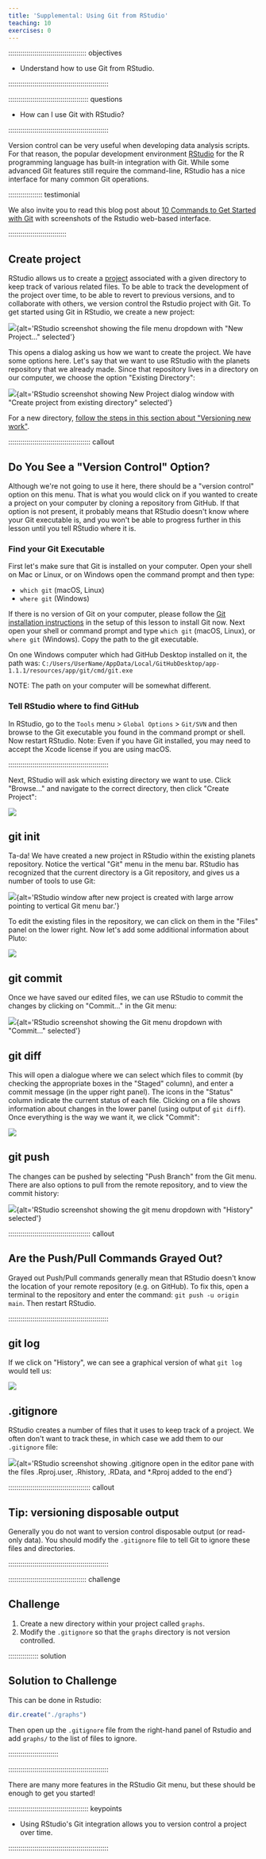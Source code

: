 ```yaml
---
title: 'Supplemental: Using Git from RStudio'
teaching: 10
exercises: 0
---
```


::::::::::::::::::::::::::::::::::::::: objectives

- Understand how to use Git from RStudio.

::::::::::::::::::::::::::::::::::::::::::::::::::

:::::::::::::::::::::::::::::::::::::::: questions

- How can I use Git with RStudio?

::::::::::::::::::::::::::::::::::::::::::::::::::

Version control can be very useful when developing data analysis scripts. For
that reason, the popular development environment
[RStudio][rstudio] for the R programming language has built-in
integration with Git. While some advanced Git features still require the
command-line, RStudio has a nice interface for many common Git operations.

::::::::::::::::: testimonial

We also invite you to read this blog post about [10 Commands to Get Started with Git](https://rviews.rstudio.com/2020/04/23/10-commands-to-get-started-with-git/) with screenshots of the Rstudio web-based interface.

:::::::::::::::::::::::::::::

## Create project

RStudio allows us to create a [project][rstudio-projects] associated with a
given directory to keep track of various related files. To be able to track the
development of the project over time, to be able to revert to previous
versions, and to collaborate with others, we version control the Rstudio
project with Git. To get started using Git in RStudio, we create a new project:

![](fig/RStudio_screenshot_newproject.png){alt='RStudio screenshot showing the file menu dropdown with "New Project..." selected'}

This opens a dialog asking us how we want to create the project. We have
some options here. Let's say that we want to use RStudio with the planets
repository that we already made. Since that repository lives in a directory on
our computer, we choose the option "Existing Directory":

![](fig/RStudio_screenshot_existingdirectory.png){alt='RStudio screenshot showing New Project dialog window with "Create project from existing directory" selected'}

For a new directory, [follow the steps in this section about "Versioning new work"](https://nceas.github.io/oss-lessons/version-control/4-getting-started-with-git-in-RStudio.html#versioning_new_work).

:::::::::::::::::::::::::::::::::::::::::  callout

## Do You See a "Version Control" Option?

Although we're not going to use it here, there should be a "version control"
option on this menu. That is what you would click on if you wanted to
create a project on your computer by cloning a repository from GitHub.
If that option is not present, it probably means that RStudio doesn't know
where your Git executable is, and you won't be able to progress further
in this lesson until you tell RStudio where it is.

### Find your Git Executable

First let's make sure that Git is installed on your computer.
Open your shell on Mac or Linux, or on Windows open the command prompt
and then type:

- `which git` (macOS, Linux)
- `where git` (Windows)

If there is no version of Git on your computer, please follow the
[Git installation instructions](https://swcarpentry.github.io/git-novice/#installing-git)
in the setup of this lesson to install Git now. Next open your shell or command prompt
and type `which git` (macOS, Linux), or `where git` (Windows).
Copy the path to the git executable.

On one Windows computer which had GitHub Desktop installed on it, the path was:
`C:/Users/UserName/AppData/Local/GitHubDesktop/app-1.1.1/resources/app/git/cmd/git.exe`

NOTE: The path on your computer will be somewhat different.

### Tell RStudio where to find GitHub

In RStudio, go to the `Tools` menu > `Global Options` > `Git/SVN` and then
browse to the Git executable you found in the command prompt or shell. Now restart
RStudio.
Note: Even if you have Git installed, you may need
to accept the Xcode license if you are using macOS.


::::::::::::::::::::::::::::::::::::::::::::::::::

Next, RStudio will ask which existing directory we want to use. Click
"Browse..." and navigate to the correct directory, then click "Create Project":

![](fig/RStudio_screenshot_navigateexisting.png)

## git init

Ta-da! We have created a new project in RStudio within the existing planets
repository. Notice the vertical "Git" menu in the menu bar. RStudio has
recognized that the current directory is a Git repository, and gives us a
number of tools to use Git:

![](fig/RStudio_screenshot_afterclone.png){alt='RStudio window after new project is created with large arrow pointing to vertical Git menu bar.'}

To edit the existing files in the repository, we can click on them in the
"Files" panel on the lower right. Now let's add some additional information
about Pluto:

![](fig/RStudio_screenshot_editfiles.png)

## git commit

Once we have saved our edited files, we can use RStudio to commit the changes
by clicking on "Commit..." in the Git menu:

![](fig/RStudio_screenshot_commit.png){alt='RStudio screenshot showing the Git menu dropdown with "Commit..." selected'}

## git diff

This will open a dialogue where we can select which files to commit (by
checking the appropriate boxes in the "Staged" column), and enter a commit
message (in the upper right panel). The icons in the "Status" column indicate
the current status of each file. Clicking on a file shows information about
changes in the lower panel (using output of `git diff`). Once everything is the
way we want it, we click "Commit":

![](fig/RStudio_screenshot_review.png)

<!--
## git checkout

add figure of the simpler revert button
-->

## git push

The changes can be pushed by selecting "Push Branch" from the Git menu. There
are also options to pull from the remote repository, and to view the commit
history:

![](fig/RStudio_screenshot_history.png){alt='RStudio screenshot showing the git menu dropdown with "History" selected'}

:::::::::::::::::::::::::::::::::::::::::  callout

## Are the Push/Pull Commands Grayed Out?

Grayed out Push/Pull commands generally mean that RStudio doesn't know the
location of your remote repository (e.g. on GitHub). To fix this, open a
terminal to the repository and enter the command: `git push -u origin main`. Then restart RStudio.


::::::::::::::::::::::::::::::::::::::::::::::::::

## git log

If we click on "History", we can see a graphical version of what `git log`
would tell us:

![](fig/RStudio_screenshot_viewhistory.png)

## .gitignore

RStudio creates a number of files that it uses to keep track of a project. We
often don't want to track these, in which case we add them to our `.gitignore`
file:

![](fig/RStudio_screenshot_gitignore.png){alt='RStudio screenshot showing .gitignore open in the editor pane with the files .Rproj.user, .Rhistory, .RData, and \*.Rproj added to the end'}

:::::::::::::::::::::::::::::::::::::::::  callout

## Tip: versioning disposable output

Generally you do not want to version control disposable output (or read-only
data). You should modify the `.gitignore` file to tell Git to ignore these
files and directories.


::::::::::::::::::::::::::::::::::::::::::::::::::

:::::::::::::::::::::::::::::::::::::::  challenge

## Challenge

1. Create a new directory within your project called `graphs`.
2. Modify the `.gitignore` so that the `graphs` directory is not version controlled.

:::::::::::::::  solution

## Solution to Challenge

This can be done in Rstudio:

```r
dir.create("./graphs")
```

Then open up the `.gitignore` file from the right-hand panel of Rstudio and add
`graphs/` to the list of files to ignore.



:::::::::::::::::::::::::

::::::::::::::::::::::::::::::::::::::::::::::::::

There are many more features in the RStudio Git menu, but these should be
enough to get you started!

[rstudio]: https://www.rstudio.com/
[rstudio-projects]: https://support.rstudio.com/hc/en-us/articles/200526207-Using-Projects

:::::::::::::::::::::::::::::::::::::::: keypoints

- Using RStudio's Git integration allows you to version control a project over time.

::::::::::::::::::::::::::::::::::::::::::::::::::



